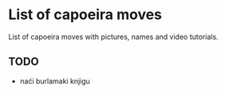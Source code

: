 # List of capoeira moves

List of capoeira moves with pictures, names and video tutorials.

## TODO

- naći burlamaki knjigu